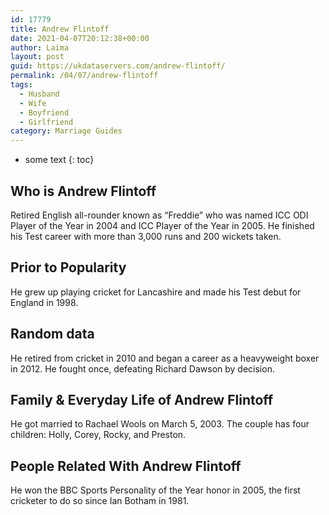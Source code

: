 ```yaml
---
id: 17779
title: Andrew Flintoff
date: 2021-04-07T20:12:38+00:00
author: Laima
layout: post
guid: https://ukdataservers.com/andrew-flintoff/
permalink: /04/07/andrew-flintoff
tags:
  - Husband
  - Wife
  - Boyfriend
  - Girlfriend
category: Marriage Guides
---
```


* some text
{: toc}


## Who is Andrew Flintoff
                  
                  
                  
Retired English all-rounder known as &#8220;Freddie&#8221; who was named ICC ODI Player of the Year in 2004 and ICC Player of the Year in 2005. He finished his Test career with more than 3,000 runs and 200 wickets taken.
                  
              
            
              
            
                
                
                
## Prior to Popularity
                  
                  
                  
He grew up playing cricket for Lancashire and made his Test debut for England in 1998.
                  
              
            
              
            
                
                
                
## Random data
                  
                  
                  
He retired from cricket in 2010 and began a career as a heavyweight boxer in 2012. He fought once, defeating Richard Dawson by decision.
                  
              
            
              
            
                
                
                
## Family & Everyday Life of Andrew Flintoff
                  
                  
                  
He got married to Rachael Wools on March 5, 2003. The couple has four children: Holly, Corey, Rocky, and Preston.
                  
              
            
              
            
                
                
                
## People Related With Andrew Flintoff
                  
                  
                  
He won the BBC Sports Personality of the Year honor in 2005, the first cricketer to do so since Ian Botham in 1981.
                  
              
            
              
            
                
              
            
              
              
            
            
              
            
          
          
          
